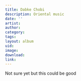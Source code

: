 ```yaml
---
title: Dabke Chobi
description: Oriental music
date: ''
artist:
author:
category:
tags:
layout: album
uid:
image:
download:
link:
---
```


Not sure yet but this could be good